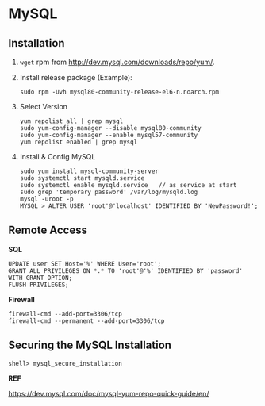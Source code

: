 # MySQL

## Installation

1. `wget` rpm from http://dev.mysql.com/downloads/repo/yum/.  
1. Install release package (Example):
    ```
    sudo rpm -Uvh mysql80-community-release-el6-n.noarch.rpm
    ```
    
1. Select Version  
  
    ```
    yum repolist all | grep mysql  
    sudo yum-config-manager --disable mysql80-community  
    sudo yum-config-manager --enable mysql57-community  
    yum repolist enabled | grep mysql  
    ```
    
1. Install & Config MySQL
    ```shell  
    sudo yum install mysql-community-server  
    sudo systemctl start mysqld.service  
    sudo systemctl enable mysqld.service   // as service at start  
    sudo grep 'temporary password' /var/log/mysqld.log  
    mysql -uroot -p  
    MYSQL > ALTER USER 'root'@'localhost' IDENTIFIED BY 'NewPassword!';  
    ```
    
## Remote Access

**SQL**
```
UPDATE user SET Host='%' WHERE User='root';
GRANT ALL PRIVILEGES ON *.* TO 'root'@'%' IDENTIFIED BY 'password' WITH GRANT OPTION;
FLUSH PRIVILEGES;
```

**Firewall**

```shell
firewall-cmd --add-port=3306/tcp
firewall-cmd --permanent --add-port=3306/tcp
```

## Securing the MySQL Installation

```
shell> mysql_secure_installation
```

**REF**

https://dev.mysql.com/doc/mysql-yum-repo-quick-guide/en/
